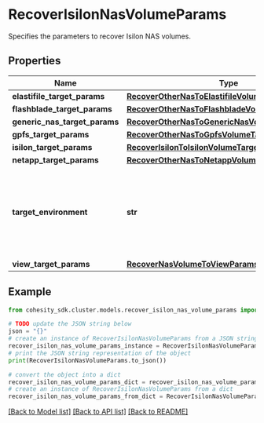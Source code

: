 # RecoverIsilonNasVolumeParams

Specifies the parameters to recover Isilon NAS volumes.

## Properties

Name | Type | Description | Notes
------------ | ------------- | ------------- | -------------
**elastifile_target_params** | [**RecoverOtherNasToElastifileVolumeTargetParams**](RecoverOtherNasToElastifileVolumeTargetParams.md) |  | [optional] 
**flashblade_target_params** | [**RecoverOtherNasToFlashbladeVolumeTargetParams**](RecoverOtherNasToFlashbladeVolumeTargetParams.md) |  | [optional] 
**generic_nas_target_params** | [**RecoverOtherNasToGenericNasVolumeTargetParams**](RecoverOtherNasToGenericNasVolumeTargetParams.md) |  | [optional] 
**gpfs_target_params** | [**RecoverOtherNasToGpfsVolumeTargetParams**](RecoverOtherNasToGpfsVolumeTargetParams.md) |  | [optional] 
**isilon_target_params** | [**RecoverIsilonToIsilonVolumeTargetParams**](RecoverIsilonToIsilonVolumeTargetParams.md) |  | [optional] 
**netapp_target_params** | [**RecoverOtherNasToNetappVolumeTargetParams**](RecoverOtherNasToNetappVolumeTargetParams.md) |  | [optional] 
**target_environment** | **str** | Specifies the environment of the recovery target. The corresponding params below must be filled out. | 
**view_target_params** | [**RecoverNasVolumeToViewParams**](RecoverNasVolumeToViewParams.md) |  | [optional] 

## Example

```python
from cohesity_sdk.cluster.models.recover_isilon_nas_volume_params import RecoverIsilonNasVolumeParams

# TODO update the JSON string below
json = "{}"
# create an instance of RecoverIsilonNasVolumeParams from a JSON string
recover_isilon_nas_volume_params_instance = RecoverIsilonNasVolumeParams.from_json(json)
# print the JSON string representation of the object
print(RecoverIsilonNasVolumeParams.to_json())

# convert the object into a dict
recover_isilon_nas_volume_params_dict = recover_isilon_nas_volume_params_instance.to_dict()
# create an instance of RecoverIsilonNasVolumeParams from a dict
recover_isilon_nas_volume_params_from_dict = RecoverIsilonNasVolumeParams.from_dict(recover_isilon_nas_volume_params_dict)
```
[[Back to Model list]](../README.md#documentation-for-models) [[Back to API list]](../README.md#documentation-for-api-endpoints) [[Back to README]](../README.md)


